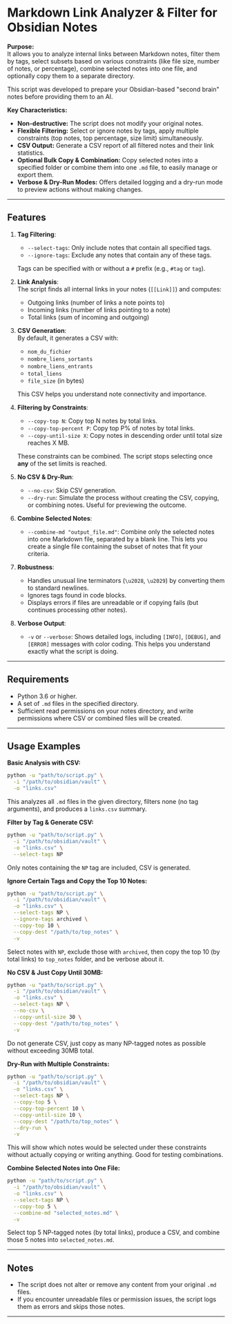 # Markdown Link Analyzer & Filter for Obsidian Notes

**Purpose:**  
It allows you to analyze internal links between Markdown notes, filter them by tags, select subsets based on various constraints (like file size, number of notes, or percentage), combine selected notes into one file, and optionally copy them to a separate directory.

This script was developed to prepare your Obsidian-based "second brain" notes before providing them to an AI.

**Key Characteristics:**  
- **Non-destructive:** The script does not modify your original notes.  
- **Flexible Filtering:** Select or ignore notes by tags, apply multiple constraints (top notes, top percentage, size limit) simultaneously.  
- **CSV Output:** Generate a CSV report of all filtered notes and their link statistics.  
- **Optional Bulk Copy & Combination:** Copy selected notes into a specified folder or combine them into one `.md` file, to easily manage or export them.  
- **Verbose & Dry-Run Modes:** Offers detailed logging and a dry-run mode to preview actions without making changes.

---

## Features

1. **Tag Filtering**:  
   - `--select-tags`: Only include notes that contain all specified tags.  
   - `--ignore-tags`: Exclude any notes that contain any of these tags.

   Tags can be specified with or without a `#` prefix (e.g., `#tag` or `tag`).

2. **Link Analysis**:  
   The script finds all internal links in your notes (`[[Link]]`) and computes:
   - Outgoing links (number of links a note points to)
   - Incoming links (number of links pointing to a note)
   - Total links (sum of incoming and outgoing)

3. **CSV Generation**:  
   By default, it generates a CSV with:
   - `nom_du_fichier`
   - `nombre_liens_sortants`
   - `nombre_liens_entrants`
   - `total_liens`
   - `file_size` (in bytes)

   This CSV helps you understand note connectivity and importance.

4. **Filtering by Constraints**:  
   - `--copy-top N`: Copy top N notes by total links.
   - `--copy-top-percent P`: Copy top P% of notes by total links.
   - `--copy-until-size X`: Copy notes in descending order until total size reaches X MB.

   These constraints can be combined. The script stops selecting once **any** of the set limits is reached.

5. **No CSV & Dry-Run**:
   - `--no-csv`: Skip CSV generation.  
   - `--dry-run`: Simulate the process without creating the CSV, copying, or combining notes. Useful for previewing the outcome.

6. **Combine Selected Notes**:  
   - `--combine-md "output_file.md"`: Combine only the selected notes into one Markdown file, separated by a blank line. This lets you create a single file containing the subset of notes that fit your criteria.

7. **Robustness**:  
   - Handles unusual line terminators (`\u2028`, `\u2029`) by converting them to standard newlines.  
   - Ignores tags found in code blocks.  
   - Displays errors if files are unreadable or if copying fails (but continues processing other notes).

8. **Verbose Output**:  
   - `-v` or `--verbose`: Shows detailed logs, including `[INFO]`, `[DEBUG]`, and `[ERROR]` messages with color coding. This helps you understand exactly what the script is doing.

---

## Requirements

- Python 3.6 or higher.
- A set of `.md` files in the specified directory.
- Sufficient read permissions on your notes directory, and write permissions where CSV or combined files will be created.

---

## Usage Examples

**Basic Analysis with CSV:**  
```bash
python -u "path/to/script.py" \
  -i "/path/to/obsidian/vault" \
  -o "links.csv"
```
This analyzes all `.md` files in the given directory, filters none (no tag arguments), and produces a `links.csv` summary.

**Filter by Tag & Generate CSV:**  
```bash
python -u "path/to/script.py" \
  -i "/path/to/obsidian/vault" \
  -o "links.csv" \
  --select-tags NP
```
Only notes containing the `NP` tag are included, CSV is generated.

**Ignore Certain Tags and Copy the Top 10 Notes:**  
```bash
python -u "path/to/script.py" \
  -i "/path/to/obsidian/vault" \
  -o "links.csv" \
  --select-tags NP \
  --ignore-tags archived \
  --copy-top 10 \
  --copy-dest "/path/to/top_notes" \
  -v
```
Select notes with `NP`, exclude those with `archived`, then copy the top 10 (by total links) to `top_notes` folder, and be verbose about it.

**No CSV & Just Copy Until 30MB:**  
```bash
python -u "path/to/script.py" \
  -i "/path/to/obsidian/vault" \
  -o "links.csv" \
  --select-tags NP \
  --no-csv \
  --copy-until-size 30 \
  --copy-dest "/path/to/top_notes" \
  -v
```
Do not generate CSV, just copy as many NP-tagged notes as possible without exceeding 30MB total.

**Dry-Run with Multiple Constraints:**  
```bash
python -u "path/to/script.py" \
  -i "/path/to/obsidian/vault" \
  -o "links.csv" \
  --select-tags NP \
  --copy-top 5 \
  --copy-top-percent 10 \
  --copy-until-size 10 \
  --copy-dest "/path/to/top_notes" \
  --dry-run \
  -v
```
This will show which notes would be selected under these constraints without actually copying or writing anything. Good for testing combinations.

**Combine Selected Notes into One File:**  
```bash
python -u "path/to/script.py" \
  -i "/path/to/obsidian/vault" \
  -o "links.csv" \
  --select-tags NP \
  --copy-top 5 \
  --combine-md "selected_notes.md" \
  -v
```
Select top 5 NP-tagged notes (by total links), produce a CSV, and combine those 5 notes into `selected_notes.md`.

---

## Notes

- The script does not alter or remove any content from your original `.md` files.
- If you encounter unreadable files or permission issues, the script logs them as errors and skips those notes.

---
